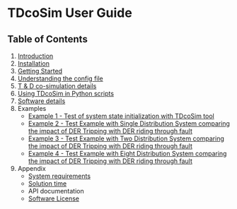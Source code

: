 # TDcoSim User Guide
## Table of Contents

1. [Introduction](user_guide_introduction.md)
2. [Installation](user_guide_installation.md) 
3. [Getting Started](user_guide_getting_started.md)
4. [Understanding the config file](user_guide_understanding_config.md)
5. [T & D co-simulation details](user_guide_cosimulation_details.md)
6. [Using TDcoSim in Python scripts](user_guide_using_tdcosim.md)
8. [Software details](user_guide_software_details.md)
9. Examples
    * [Example 1 - Test of system state initialization with TDcoSim tool](Example_1_system_state_initialization_test.md)
    * [Example 2 - Test Example with Single Distribution System comparing the impact of DER Tripping with DER riding through fault](Example_2_test_of_DER_RT_and_trip.md)
    * [Example 3 - Test Example with Two Distribution System comparing the impact of DER Tripping with DER riding through fault](Example_3_test_of_DER_RT_and_trip.md)
    * [Example 4 - Test Example with Eight Distribution System comparing the impact of DER Tripping with DER riding through fault](Example_4_test_of_DER_RT_and_trip.md)
10. Appendix
    * [System requirements](user_guide_sys_requirements.md)
    * [Solution time](user_guide_solution_times.md)
    * API documentation
    * [Software License](../LICENSE.md)
